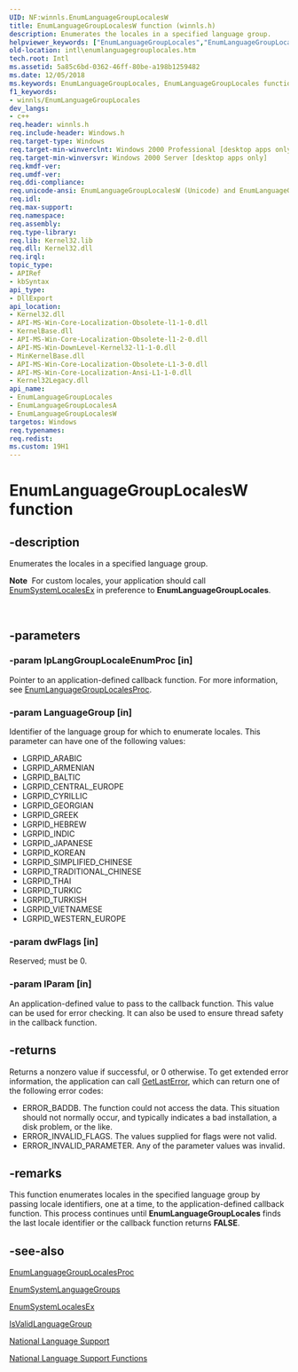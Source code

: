 ```yaml
---
UID: NF:winnls.EnumLanguageGroupLocalesW
title: EnumLanguageGroupLocalesW function (winnls.h)
description: Enumerates the locales in a specified language group.helpviewer_keywords: ["EnumLanguageGroupLocales","EnumLanguageGroupLocales function [Internationalization for Windows Applications]","EnumLanguageGroupLocalesA","EnumLanguageGroupLocalesW","_win32_EnumLanguageGroupLocales","intl.enumlanguagegrouplocales","winnls/EnumLanguageGroupLocales","winnls/EnumLanguageGroupLocalesA","winnls/EnumLanguageGroupLocalesW"]
old-location: intl\enumlanguagegrouplocales.htm
tech.root: Intl
ms.assetid: 5a85c6bd-0362-46ff-80be-a198b1259482
ms.date: 12/05/2018
ms.keywords: EnumLanguageGroupLocales, EnumLanguageGroupLocales function [Internationalization for Windows Applications], EnumLanguageGroupLocalesA, EnumLanguageGroupLocalesW, _win32_EnumLanguageGroupLocales, intl.enumlanguagegrouplocales, winnls/EnumLanguageGroupLocales, winnls/EnumLanguageGroupLocalesA, winnls/EnumLanguageGroupLocalesW
f1_keywords:
- winnls/EnumLanguageGroupLocales
dev_langs:
- c++
req.header: winnls.h
req.include-header: Windows.h
req.target-type: Windows
req.target-min-winverclnt: Windows 2000 Professional [desktop apps only]
req.target-min-winversvr: Windows 2000 Server [desktop apps only]
req.kmdf-ver: 
req.umdf-ver: 
req.ddi-compliance: 
req.unicode-ansi: EnumLanguageGroupLocalesW (Unicode) and EnumLanguageGroupLocalesA (ANSI)
req.idl: 
req.max-support: 
req.namespace: 
req.assembly: 
req.type-library: 
req.lib: Kernel32.lib
req.dll: Kernel32.dll
req.irql: 
topic_type:
- APIRef
- kbSyntax
api_type:
- DllExport
api_location:
- Kernel32.dll
- API-MS-Win-Core-Localization-Obsolete-l1-1-0.dll
- KernelBase.dll
- API-MS-Win-Core-Localization-Obsolete-l1-2-0.dll
- API-MS-Win-DownLevel-Kernel32-l1-1-0.dll
- MinKernelBase.dll
- API-MS-Win-Core-Localization-Obsolete-L1-3-0.dll
- API-MS-Win-Core-Localization-Ansi-L1-1-0.dll
- Kernel32Legacy.dll
api_name:
- EnumLanguageGroupLocales
- EnumLanguageGroupLocalesA
- EnumLanguageGroupLocalesW
targetos: Windows
req.typenames: 
req.redist: 
ms.custom: 19H1
---
```


# EnumLanguageGroupLocalesW function


## -description


Enumerates the locales in a specified language group. <div class="alert"><b>Note</b>  For custom locales, your application should call <a href="https://docs.microsoft.com/windows/desktop/api/winnls/nf-winnls-enumsystemlocalesex">EnumSystemLocalesEx</a> in preference to <b>EnumLanguageGroupLocales</b>.</div>
<div> </div>



## -parameters




### -param lpLangGroupLocaleEnumProc [in]

Pointer to an application-defined callback function. For more information, see <a href="https://docs.microsoft.com/windows/desktop/api/winnls/nc-winnls-langgrouplocale_enumproca">EnumLanguageGroupLocalesProc</a>.


### -param LanguageGroup [in]

Identifier of the language group for which to enumerate locales. This parameter can have one of the following values:

<ul>
<li>LGRPID_ARABIC
</li>
<li>LGRPID_ARMENIAN</li>
<li>LGRPID_BALTIC
</li>
<li>LGRPID_CENTRAL_EUROPE
</li>
<li>LGRPID_CYRILLIC
</li>
<li>LGRPID_GEORGIAN
</li>
<li>LGRPID_GREEK
</li>
<li>LGRPID_HEBREW
</li>
<li>LGRPID_INDIC
</li>
<li>LGRPID_JAPANESE
</li>
<li>LGRPID_KOREAN
</li>
<li>LGRPID_SIMPLIFIED_CHINESE
</li>
<li>LGRPID_TRADITIONAL_CHINESE</li>
<li>LGRPID_THAI
</li>
<li>LGRPID_TURKIC</li>
<li>LGRPID_TURKISH
</li>
<li>LGRPID_VIETNAMESE
</li>
<li>LGRPID_WESTERN_EUROPE
</li>
</ul>

### -param dwFlags [in]

Reserved; must be 0.


### -param lParam [in]

An application-defined value to pass to the callback function. This value can be used for error checking. It can also be used to ensure thread safety in the callback function.


## -returns



Returns a nonzero value if successful, or 0 otherwise. To get extended error information, the application can call <a href="https://docs.microsoft.com/windows/desktop/api/errhandlingapi/nf-errhandlingapi-getlasterror">GetLastError</a>, which can return one of the following error codes:

<ul>
<li>ERROR_BADDB. The function could not access the data. This situation should not normally occur, and typically indicates a bad installation, a disk problem, or the like.</li>
<li>ERROR_INVALID_FLAGS. The values supplied for flags were not valid.</li>
<li>ERROR_INVALID_PARAMETER. Any of the parameter values was invalid.</li>
</ul>



## -remarks



This function enumerates locales in the specified language group by passing locale identifiers, one at a time, to the application-defined callback function. This process continues until <b>EnumLanguageGroupLocales</b> finds the last locale identifier or the callback function returns <b>FALSE</b>.




## -see-also




<a href="https://docs.microsoft.com/windows/desktop/api/winnls/nc-winnls-langgrouplocale_enumproca">EnumLanguageGroupLocalesProc</a>



<a href="https://docs.microsoft.com/windows/desktop/api/winnls/nf-winnls-enumsystemlanguagegroupsa">EnumSystemLanguageGroups</a>



<a href="https://docs.microsoft.com/windows/desktop/api/winnls/nf-winnls-enumsystemlocalesex">EnumSystemLocalesEx</a>



<a href="https://docs.microsoft.com/windows/desktop/api/winnls/nf-winnls-isvalidlanguagegroup">IsValidLanguageGroup</a>



<a href="https://docs.microsoft.com/windows/desktop/Intl/national-language-support">National Language Support</a>



<a href="https://docs.microsoft.com/windows/desktop/Intl/national-language-support-functions">National Language Support Functions</a>
 

 

